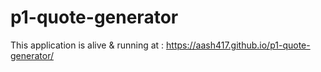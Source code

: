 # p1-quote-generator
This application is alive & running at : https://aash417.github.io/p1-quote-generator/
